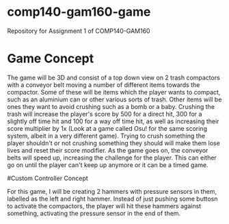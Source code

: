# comp140-gam160-game
Repository for Assignment 1 of COMP140-GAM160

# Game Concept

The game will be 3D and consist of a top down view on 2 trash compactors with a conveyor belt moving a number of different items 
towards the compactor. Some of these will be items which the player wants to compact, such as an aluminium can or other various sorts 
of trash. Other items will be ones they want to avoid crushing such as a bomb or a baby. Crushing the trash will increase the player's 
score by 500 for a direct hit, 300 for a slightly off time hit and 100 for a way off time hit, as well as increasing their score 
multiplier by 1x (Look at a game called Osu! for the same scoring system, albeit in a very different game). Trying to crush something 
the player shouldn't or not crushing something they should will make them lose lives and reset their score modifier. 
As the game goes on, the conveyor belts will speed up, increasing the challenge for the player. This can either go on until the player 
can't keep up anymore or it can be a timed game.

#Custom Controller Concept

For this game, I will be creating 2 hammers with pressure sensors in them, labelled as the left and right hammer. 
Instead of just pushing some buttosn to activate the compactors, the player will hit these hammers against something, 
activating the pressure sensor in the end of them.
